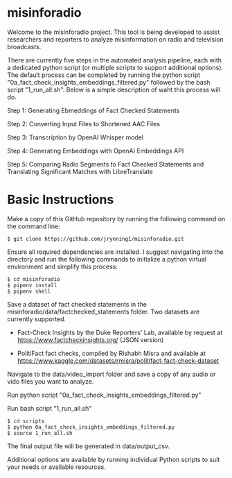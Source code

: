 # misinforadio

Welcome to the misinforadio project. This tool is being developed to assist researchers and reporters to analyze misinformation on radio and television broadcasts.

There are currently five steps in the automated analysis pipeline, each with a dedicated python script (or multiple scripts to support additional options). The default process can be completed by running the python script "0a_fact_check_insights_embeddings_filtered.py" followed by the bash script "1_run_all.sh". Below is a simple description of waht this process will do.

Step 1: Generating Ebmeddings of Fact Checked Statements

Step 2: Converting Input Files to Shortened AAC Files

Step 3: Transcription by OpenAI Whisper model

Step 4: Generating Embeddings with OpenAI Embeddings API

Step 5: Comparing Radio Segments to Fact Checked Statements and Translating Significant Matches with LibreTranslate


# Basic Instructions

Make a copy of this GitHub repository by running the following command on the command line:

```
$ git clone https://github.com/jrynning1/misinforadio.git
```

Ensure all required dependencies are installed. I suggest navigating into the directory and run the following commands to initialize a python virtual environment and simplify this process:

```
$ cd misinforadio
$ pipenv install
$ pipenv shell
```

Save a dataset of fact checked statements in the misinforadio/data/factchecked_statements folder. Two datasets are currently supported.

- Fact-Check Insights by the Duke Reporters' Lab, available by request at https://www.factcheckinsights.org/ (JSON version)

- PolitiFact fact checks, compiled by Rishabh Misra and available at https://www.kaggle.com/datasets/rmisra/politifact-fact-check-dataset

Navigate to the data/video_import folder and save a copy of any audio or vido files you want to analyze.

Run python script "0a_fact_check_insights_embeddings_filtered.py"

Run bash script "1_run_all.sh"

```
$ cd scripts
$ python 0a_fact_check_insights_embeddings_filtered.py
$ source 1_run_all.sh
```

The final output file will be generated in data/output_csv.

Additional options are available by running individual Python scripts to suit your needs or available resources.
